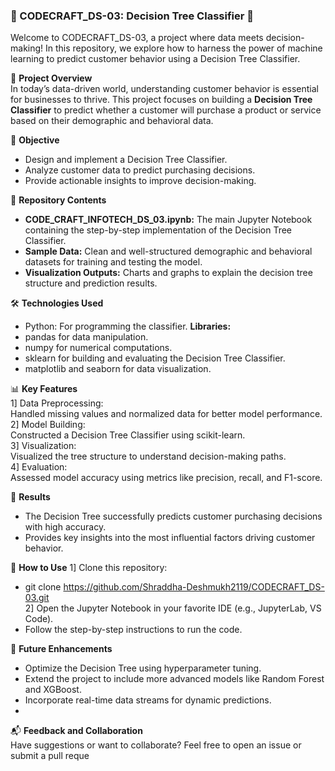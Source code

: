 ### 🌟 CODECRAFT_DS-03: Decision Tree Classifier 🌳 <br>

Welcome to CODECRAFT_DS-03, a project where data meets decision-making! In this repository, we explore how to harness the power of machine learning to predict customer behavior using a Decision Tree Classifier.<br>

🧩 **Project Overview**<br>
In today’s data-driven world, understanding customer behavior is essential for businesses to thrive. This project focuses on building a **Decision Tree Classifier** to predict whether a customer will purchase a product or service based on their demographic and behavioral data.<br>

🚀 **Objective**<br>
- Design and implement a Decision Tree Classifier.
- Analyze customer data to predict purchasing decisions.
- Provide actionable insights to improve decision-making.<br>

📂 **Repository Contents**<br>
- **CODE_CRAFT_INFOTECH_DS_03.ipynb:** The main Jupyter Notebook containing the step-by-step implementation of the Decision Tree Classifier.
- **Sample Data:** Clean and well-structured demographic and behavioral datasets for training and testing the model.
- **Visualization Outputs:** Charts and graphs to explain the decision tree structure and prediction results.<br>

🛠️ **Technologies Used**<br>
- Python: For programming the classifier.
**Libraries:**
 - pandas for data manipulation.
- numpy for numerical computations.
- sklearn for building and evaluating the Decision Tree Classifier.
- matplotlib and seaborn for data visualization.<br>

📊 **Key Features**<br>
1] Data Preprocessing:<br>
Handled missing values and normalized data for better model performance.<br>
2] Model Building:<br>
Constructed a Decision Tree Classifier using scikit-learn.<br>
3] Visualization:<br>
Visualized the tree structure to understand decision-making paths.<br>
4] Evaluation:<br>
Assessed model accuracy using metrics like precision, recall, and F1-score.<br>

🎯 **Results**<br>

- The Decision Tree successfully predicts customer purchasing decisions with high accuracy.
- Provides key insights into the most influential factors driving customer behavior.<br>

🤝 **How to Use**
1] Clone this repository:<br>
- git clone https://github.com/Shraddha-Deshmukh2119/CODECRAFT_DS-03.git  
2] Open the Jupyter Notebook in your favorite IDE (e.g., JupyterLab, VS Code).<br>
- Follow the step-by-step instructions to run the code.<br>

🌟 **Future Enhancements**
- Optimize the Decision Tree using hyperparameter tuning.
- Extend the project to include more advanced models like Random Forest and XGBoost.
- Incorporate real-time data streams for dynamic predictions.
- 
📬 **Feedback and Collaboration**<br>
Have suggestions or want to collaborate? Feel free to open an issue or submit a pull reque
